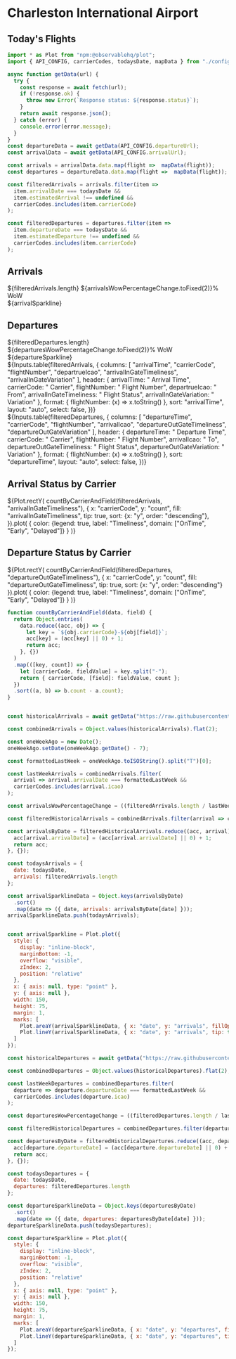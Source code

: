 # Charleston International Airport

## Today's Flights

```js
import * as Plot from "npm:@observablehq/plot";
import { API_CONFIG, carrierCodes, todaysDate, mapData } from "./config.js";

async function getData(url) {
  try {
    const response = await fetch(url);
    if (!response.ok) {
      throw new Error(`Response status: ${response.status}`);
    }
    return await response.json();
  } catch (error) {
    console.error(error.message);
  }
}
const departureData = await getData(API_CONFIG.departureUrl);
const arrivalData = await getData(API_CONFIG.arrivalUrl);
```

```js
const arrivals = arrivalData.data.map(flight =>  mapData(flight));
const departures = departureData.data.map(flight =>  mapData(flight));

const filteredArrivals = arrivals.filter(item => 
  item.arrivalDate === todaysDate &&
  item.estimatedArrival !== undefined &&
  carrierCodes.includes(item.carrierCode)
);

const filteredDepartures = departures.filter(item => 
  item.departureDate === todaysDate &&
  item.estimatedDeparture !== undefined &&
  carrierCodes.includes(item.carrierCode)
);
```

<div class="grid grid-cols-2" style="grid-auto-rows: auto;">
  <div class="card">
    <h2>Arrivals</h2>
    <span class="big">${filteredArrivals.length}</span>
    <span class="small">${arrivalsWowPercentageChange.toFixed(2)}% WoW</span>
    <br/>
    <span>${arrivalSparkline}</span>
  </div>
  <div class="card">
    <h2>Departures</h2>
    <span class="big">${filteredDepartures.length}</span>
    <span class="small">${departuresWowPercentageChange.toFixed(2)}% WoW</span>
    <br/>
    <span>${departureSparkline}</span>
  </div>
  
</div>

<div class="grid grid-cols-2">
  <div class="card" style="padding: 0;">
    ${Inputs.table(filteredArrivals, {
  columns: [
    "arrivalTime",
    "carrierCode",
    "flightNumber",
    "departrueIcao",
    "arrivalInGateTimeliness",
    "arrivalInGateVariation"
  ],
  header: {
    arrivalTime: "  Arrival Time",
    carrierCode: "  Carrier",
    flightNumber: "  Flight Number",
    departrueIcao: "  From",
    arrivalInGateTimeliness: "  Flight Status",
    arrivalInGateVariation: "  Variation"
  },
  format: {
    flightNumber: (x) => x.toString()
  },
  sort: "arrivalTime",
  layout: "auto",
  select: false,
})}
  </div>
  <div class="card" style="padding: 0;">
    ${Inputs.table(filteredDepartures, {
  columns: [
    "departureTime",
    "carrierCode",
    "flightNumber",
    "arrivalIcao",
    "departureOutGateTimeliness",
    "departureOutGateVariation"
  ],
  header: {
    departureTime: "  Departure Time",
    carrierCode: "  Carrier",
    flightNumber: "  Flight Number",
    arrivalIcao: "  To",
    departureOutGateTimeliness: "  Flight Status",
    departureOutGateVariation: "  Variation"
  },
  format: {
    flightNumber: (x) => x.toString()
  },
  sort: "departureTime",
  layout: "auto",
  select: false,
})}
  </div>
</div>
<div class="grid grid-cols-2">
  <div class="card">
  <h2>Arrival Status by Carrier</h2>

  ${Plot.rectY(
        countByCarrierAndField(filteredArrivals, "arrivalInGateTimeliness"),
    {
        x: "carrierCode",
        y: "count",
        fill: "arrivalInGateTimeliness",
        tip: true,
        sort: {x: "y", order: "descending"},
    }).plot(
        {
            color: {legend: true, label: "Timeliness", domain: ["OnTime", "Early", "Delayed"]}
        }
    )}
  
  </div>
  <div class="card">
  <h2>Departure Status by Carrier</h2>
  ${Plot.rectY(
        countByCarrierAndField(filteredDepartures, "departureOutGateTimeliness"),
    {
        x: "carrierCode",
        y: "count",
        fill: "departureOutGateTimeliness",
        tip: true,
        sort: {x: "y", order: "descending"}
    }).plot(
        {
            color: {legend: true, label: "Timeliness", domain: ["OnTime", "Early", "Delayed"]}
        }
    )}
  
  </div>
</div>

```js
function countByCarrierAndField(data, field) {
  return Object.entries(
    data.reduce((acc, obj) => {
      let key = `${obj.carrierCode}-${obj[field]}`;
      acc[key] = (acc[key] || 0) + 1;
      return acc;
    }, {})
  )
  .map(([key, count]) => {
    let [carrierCode, fieldValue] = key.split("-");
    return { carrierCode, [field]: fieldValue, count };
  })
  .sort((a, b) => b.count - a.count);
}

```

```js

const historicalArrivals = await getData("https://raw.githubusercontent.com/bradfordjohnson/kchs/refs/heads/master/data/arrivals.json");

const combinedArrivals = Object.values(historicalArrivals).flat(2);

const oneWeekAgo = new Date();
oneWeekAgo.setDate(oneWeekAgo.getDate() - 7);

const formattedLastWeek = oneWeekAgo.toISOString().split("T")[0];

const lastWeekArrivals = combinedArrivals.filter(
  arrival => arrival.arrivalDate === formattedLastWeek &&
  carrierCodes.includes(arrival.icao)
);

const arrivalsWowPercentageChange = ((filteredArrivals.length / lastWeekArrivals.length) - 1) * 100;

const filteredHistoricalArrivals = combinedArrivals.filter(arrival => carrierCodes.includes(arrival.icao));

const arrivalsByDate = filteredHistoricalArrivals.reduce((acc, arrival) => {
  acc[arrival.arrivalDate] = (acc[arrival.arrivalDate] || 0) + 1;
  return acc;
}, {});

const todaysArrivals = {
  date: todaysDate,
  arrivals: filteredArrivals.length
};

const arrivalSparklineData = Object.keys(arrivalsByDate)
  .sort()
  .map(date => ({ date, arrivals: arrivalsByDate[date] }));
arrivalSparklineData.push(todaysArrivals);


const arrivalSparkline = Plot.plot({
  style: {
    display: "inline-block",
    marginBottom: -1,
    overflow: "visible",
    zIndex: 2,
    position: "relative"
  },
  x: { axis: null, type: "point" },
  y: { axis: null },
  width: 150,
  height: 75,
  margin: 1,
  marks: [
    Plot.areaY(arrivalSparklineData, { x: "date", y: "arrivals", fillOpacity: 0.1}),
    Plot.lineY(arrivalSparklineData, { x: "date", y: "arrivals", tip: true})
  ]
});
```

```js
const historicalDepartures = await getData("https://raw.githubusercontent.com/bradfordjohnson/kchs/refs/heads/master/data/departures.json");

const combinedDepartures = Object.values(historicalDepartures).flat(2);

const lastWeekDepartures = combinedDepartures.filter(
  departure => departure.departureDate === formattedLastWeek &&
  carrierCodes.includes(departure.icao)
);

const departuresWowPercentageChange = ((filteredDepartures.length / lastWeekDepartures.length) - 1) * 100;

const filteredHistoricalDepartures = combinedDepartures.filter(departure => carrierCodes.includes(departure.icao));

const departuresByDate = filteredHistoricalDepartures.reduce((acc, departure) => {
  acc[departure.departureDate] = (acc[departure.departureDate] || 0) + 1;
  return acc;
}, {});

const todaysDepartures = {
  date: todaysDate,
  departures: filteredDepartures.length
};

const departureSparklineData = Object.keys(departuresByDate)
  .sort()
  .map(date => ({ date, departures: departuresByDate[date] }));
departureSparklineData.push(todaysDepartures);

const departureSparkline = Plot.plot({
  style: {
    display: "inline-block",
    marginBottom: -1,
    overflow: "visible",
    zIndex: 2,
    position: "relative"
  },
  x: { axis: null, type: "point" },
  y: { axis: null },
  width: 150,
  height: 75,
  margin: 1,
  marks: [
    Plot.areaY(departureSparklineData, { x: "date", y: "departures", fillOpacity: 0.1}),
    Plot.lineY(departureSparklineData, { x: "date", y: "departures", tip: true})
  ]
});
```